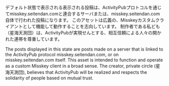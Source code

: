デフォルト状態で表示される表示される投稿は、ActivityPubプロトコルを通じてmisskey.seitendan.comと連合するサーバまたは、misskey.seitendan.com自体で行われた投稿になります。
このアセットは広義の、Misskeyカスタムクライアントとして機能して動作することを志向しています。
制作者である私ども（星海天測団）は、ActivityPubが実現せんとする、相互信頼による人々の開かれた連帯を尊重しています。

The posts displayed in this state are posts made on a server that is linked to the ActivityPub protocol misskey.seitendan.com, or on misskey.seitendan.com itself.
This asset is intended to function and operate as a custom Misskey client in a broad sense.
The creator, private circle (星海天測団), believes that ActivityPub will be realized and respects the solidarity of people based on mutual trust.